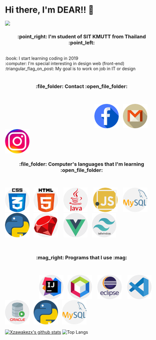 # Hi there, I'm DEAR!! 👋

<img src="https://i.ibb.co/8jd30vx/codingwithcoffee.gif" />
<h3 align="center">:point_right: I'm student of SIT KMUTT from Thailand :point_left:</h3>
<br />
 :book: I start learning coding in 2019 <br>
 :computer: I'm special interesting in design web (front-end) <br>
 :triangular_flag_on_post: My goal is to work on job in IT or design <br>
<br />

<h3 align="center">:file_folder: Contact :open_file_folder:</h3> 
<br>

&emsp;&emsp;&emsp;&emsp;&emsp;&emsp;&emsp;&emsp;&emsp;&emsp;&emsp;&emsp;&emsp;&emsp;&emsp;&emsp;&emsp;&emsp;&emsp;&emsp;&emsp;<a href="https://www.facebook.com/yani.dear.3"><img src="./image/facebook.png" width="80" height="80" /></a>&emsp;<a href="./gmail.txt"><img src="./image/gmail.png"  width="80" height="80" /></a>&emsp;
<a href="https://www.instagram.com/xzawakezx/"><img src="./image/instagram.png"  width="80" height="80" /></a>&emsp;

<h3 align="center">:file_folder: Computer's languages that I'm learning :open_file_folder:</h3> 
<br>

<img src="./image/css.png" width="80" height="80" />&emsp;<img src="./image/html-5.png"  width="80" height="80" />&emsp;
<img src="./image/java.png"  width="80" height="80" />&emsp;
<img src="./image/javascript.png"  width="80" height="80"/>&emsp;
<img src="./image/mysql.png"  width="80" height="80"/>&emsp;<img src="./image/python.png"  width="80" height="80"/>&emsp;<img src="./image/ruby.png"  width="80" height="80"/>
&emsp;<img src="./image/vue.png"  width="80" height="80"/>&emsp;<img src="./image/tailwind.png"  width="80" height="80"/>

<br>
<h3 align="center">:mag_right: Programs that I use :mag:</h3> 
<br>

&emsp;&emsp;&emsp;&emsp;&emsp;&emsp;&emsp;&emsp;<img src="./image/intellij.png" width="80" height="80" />&emsp;<img src="./image/netbean.png"  width="80" height="80" />&emsp;
<img src="./image/eclips.png"  width="80" height="80" />&emsp;
<img src="./image/vscode.png"  width="80" height="80"/>&emsp;
<img src="./image/sql.png"  width="80" height="80"/>&emsp;<img src="./image/python.png"  width="80" height="80"/>&emsp;<img src="./image/mysql.png"  width="80" height="80"/>


[![Xzawakezx's github stats](https://github-readme-stats.vercel.app/api?username=yanika44&theme=material-palenight)](https://github.com/yanika44/github-readme-stats)             ![Top Langs](https://github-readme-stats.vercel.app/api/top-langs/?username=yanika44&theme=tokyonight&layout=compact)


